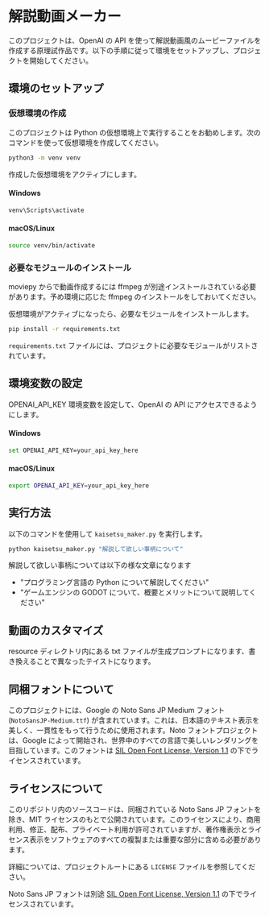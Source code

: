 # 解説動画メーカー

このプロジェクトは、OpenAI の API を使って解説動画風のムービーファイルを作成する原理試作品です。以下の手順に従って環境をセットアップし、プロジェクトを開始してください。

## 環境のセットアップ

### 仮想環境の作成

このプロジェクトは Python の仮想環境上で実行することをお勧めします。次のコマンドを使って仮想環境を作成してください。

```bash
python3 -m venv venv
```

作成した仮想環境をアクティブにします。

#### Windows

```bash
venv\Scripts\activate
```

#### macOS/Linux

```bash
source venv/bin/activate
```

### 必要なモジュールのインストール

moviepy からで動画作成するには ffmpeg が別途インストールされている必要があります。予め環境に応じた ffmpeg のインストールをしておいてください。

仮想環境がアクティブになったら、必要なモジュールをインストールします。

```bash
pip install -r requirements.txt
```

`requirements.txt` ファイルには、プロジェクトに必要なモジュールがリストされています。

## 環境変数の設定

OPENAI_API_KEY 環境変数を設定して、OpenAI の API にアクセスできるようにします。

#### Windows

```bash
set OPENAI_API_KEY=your_api_key_here
```

#### macOS/Linux

```bash
export OPENAI_API_KEY=your_api_key_here
```

## 実行方法

以下のコマンドを使用して `kaisetsu_maker.py` を実行します。

```bash
python kaisetsu_maker.py "解説して欲しい事柄について"
```

解説して欲しい事柄については以下の様な文章になります

- "プログラミング言語の Python について解説してください"
- "ゲームエンジンの GODOT について、概要とメリットについて説明してください"

## 動画のカスタマイズ

resource ディレクトリ内にある txt ファイルが生成プロンプトになります、書き換えることで異なったテイストになります。

## 同梱フォントについて

このプロジェクトには、Google の Noto Sans JP Medium フォント (`NotoSansJP-Medium.ttf`) が含まれています。これは、日本語のテキスト表示を美しく、一貫性をもって行うために使用されます。Noto フォントプロジェクトは、Google によって開始され、世界中のすべての言語で美しいレンダリングを目指しています。このフォントは [SIL Open Font License, Version 1.1](http://scripts.sil.org/OFL) の下でライセンスされています。

## ライセンスについて

このリポジトリ内のソースコードは、同梱されている Noto Sans JP フォントを除き、MIT ライセンスのもとで公開されています。このライセンスにより、商用利用、修正、配布、プライベート利用が許可されていますが、著作権表示とライセンス表示をソフトウェアのすべての複製または重要な部分に含める必要があります。

詳細については、プロジェクトルートにある `LICENSE` ファイルを参照してください。

Noto Sans JP フォントは別途 [SIL Open Font License, Version 1.1](http://scripts.sil.org/OFL) の下でライセンスされています。

